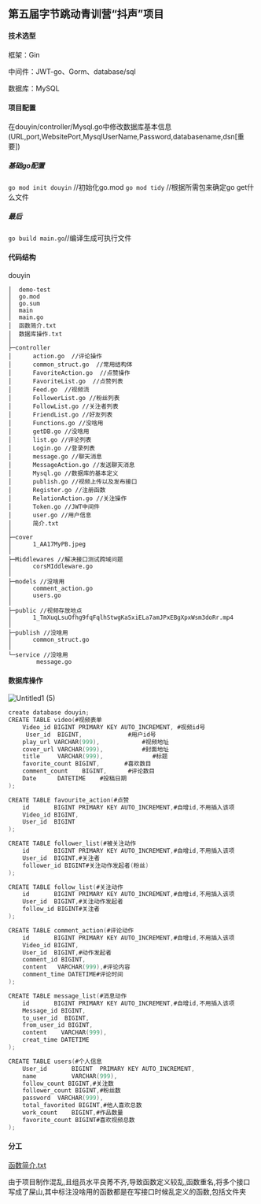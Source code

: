## 第五届字节跳动青训营“抖声”项目
#### 技术选型
框架：Gin

中间件：JWT-go、Gorm、database/sql

数据库：MySQL

#### 项目配置
在douyin/controller/Mysql.go中修改数据库基本信息(URL,port,WebsitePort,MysqlUserName,Password,databasename,dsn[重要])
##### 基础go配置
`go mod init douyin` //初始化go.mod
`go mod tidy` //根据所需包来确定go get什么文件
##### 最后
`go build main.go`//编译生成可执行文件

#### 代码结构
douyin

    │  demo-test   
    │  go.mod
    │  go.sum
    │  main
    │  main.go
    │  函数简介.txt
    │  数据库操作.txt
    │
    ├─controller
    │      action.go  //评论操作
    │      common_struct.go  //常用结构体
    │      FavoriteAction.go  //点赞操作
    │      FavoriteList.go  //点赞列表
    │      Feed.go  //视频流
    │      FollowerList.go //粉丝列表
    │      FollowList.go //关注者列表
    │      FriendList.go //好友列表
    │      Functions.go //没啥用
    │      getDB.go //没啥用
    │      list.go //评论列表
    │      Login.go //登录列表
    │      message.go //聊天消息
    │      MessageAction.go //发送聊天消息
    │      Mysql.go //数据库的基本定义
    │      publish.go //视频上传以及发布接口
    │      Register.go //注册函数
    │      RelationAction.go //关注操作
    │      Token.go //JWT中间件
    │      user.go //用户信息
    │      简介.txt
    │
    ├─cover
    │      1_AA17MyPB.jpeg
    │
    ├─Middlewares //解决接口测试跨域问题
    │      corsMIddleware.go
    │
    ├─models //没啥用
    │      comment_action.go
    │      users.go
    │
    ├─public //视频存放地点
    │      1_TmXuqLsuOfhg9fqFqlhStwgKaSxiELa7amJPxEBgXpxWsm3doRr.mp4
    │
    ├─publish //没啥用
    │      common_struct.go
    │
    └─service //没啥用
            message.go
#### 数据库操作

![Untitled1 (5)](https://user-images.githubusercontent.com/94341042/221111081-ef16ce8e-8ba0-4f30-9b19-d10692a09570.png)


``` c
create database douyin;
CREATE TABLE video(#视频表单
	Video_id BIGINT PRIMARY KEY AUTO_INCREMENT, #视频id号
     User_id  BIGINT,             #用户id号
    play_url VARCHAR(999),            #视频地址
    cover_url VARCHAR(999),           #封面地址
    title     VARCHAR(999),              #标题
    favorite_count BIGINT,       #喜欢数目
    comment_count    BIGINT,      #评论数目
    Date      DATETIME    #投稿日期
);

CREATE TABLE favourite_action(#点赞
    id       BIGINT PRIMARY KEY AUTO_INCREMENT,#自增id,不用插入该项
    Video_id BIGINT,
    User_id  BIGINT
);

CREATE TABLE follower_list(#被关注动作
    id       BIGINT PRIMARY KEY AUTO_INCREMENT,#自增id,不用插入该项
    User_id  BIGINT,#关注者
    follower_id BIGINT#关注动作发起者(粉丝)
);

CREATE TABLE follow_list(#关注动作
    id       BIGINT PRIMARY KEY AUTO_INCREMENT,#自增id,不用插入该项
    User_id  BIGINT,#关注动作发起者
    follow_id BIGINT#关注者
);

CREATE TABLE comment_action(#评论动作
    id       BIGINT PRIMARY KEY AUTO_INCREMENT,#自增id,不用插入该项
    Video_id BIGINT,
    User_id  BIGINT,#动作发起者
    comment_id BIGINT,
    content   VARCHAR(999),#评论内容
    comment_time DATETIME#评论时间
);

CREATE TABLE message_list(#消息动作
    id       BIGINT PRIMARY KEY AUTO_INCREMENT,#自增id,不用插入该项
    Message_id BIGINT,
    to_user_id  BIGINT,
    from_user_id BIGINT,
    content    VARCHAR(999),
    creat_time DATETIME
);

CREATE TABLE users(#个人信息
    User_id       BIGINT  PRIMARY KEY AUTO_INCREMENT,
    name          VARCHAR(999),
    follow_count BIGINT,#关注数
    follower_count BIGINT,#粉丝数
    password  VARCHAR(999),
    total_favorited BIGINT,#他人喜欢总数
    work_count    BIGINT,#作品数量
    favorite_count BIGINT#喜欢视频总数
);
```
#### 分工

[函数简介.txt](https://github.com/ZH-jobs/douyin/files/10821493/default.txt)

由于项目制作混乱,且组员水平良莠不齐,导致函数定义较乱,函数重名,将多个接口写成了屎山,其中标注没啥用的函数都是在写接口时候乱定义的函数,包括文件夹
